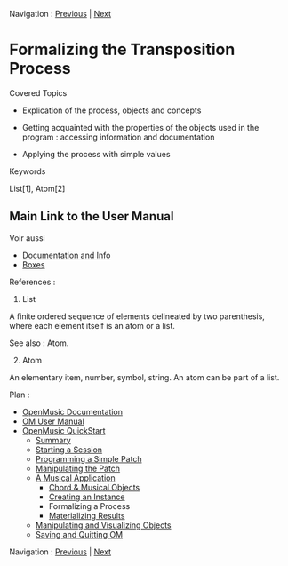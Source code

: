 Navigation : [Previous](4bApplication "page précédente\(Creating
an Instance\)") | [Next](4dApplication "page
suivante\(Materializing Results\)")


# Formalizing the Transposition Process

Covered Topics

  * Explication of the process, objects and concepts

  * Getting acquainted with the properties of the objects used in the program : accessing information and documentation

  * Applying the process with simple values

Keywords

List[1], Atom[2]

## Main Link to the User Manual

Voir aussi

  * [Documentation and Info](DocAndInfo)
  * [Boxes](Boxes)

References :

  1. List

A finite ordered sequence of elements delineated by two parenthesis, where
each element itself is an atom or a list.

See also : Atom.

  2. Atom

An elementary item, number, symbol, string. An atom can be part of a list.

Plan :

  * [OpenMusic Documentation](OM-Documentation)
  * [OM User Manual](OM-User-Manual)
  * [OpenMusic QuickStart](QuickStart-Chapters)
    * [Summary](Intro_1)
    * [Starting a Session](1_StartSession)
    * [Programming a Simple Patch](2_progpatch)
    * [Manipulating the Patch](3ManipPatch)
    * [A Musical Application](4_MusicalAp)
      * [Chord & Musical Objects](4aApplication)
      * [Creating an Instance](4bApplication)
      * Formalizing a Process
      * [Materializing Results](4dApplication)
    * [Manipulating and Visualizing Objects](5_CompletEdition)
    * [Saving and Quitting OM](6_Quit)

Navigation : [Previous](4bApplication "page précédente\(Creating
an Instance\)") | [Next](4dApplication "page
suivante\(Materializing Results\)")

